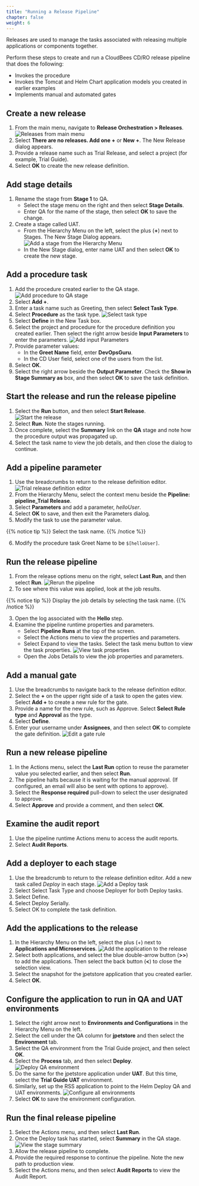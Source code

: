 ```yaml
---
title: "Running a Release Pipeline"
chapter: false
weight: 6
--- 
```


Releases are used to manage the tasks associated with releasing multiple applications or components together.

Perform these steps to create and run a CloudBees CD/RO release pipeline that does the following:
- Invokes the procedure
- Invokes the Tomcat and Helm Chart application models you created in earlier examples
- Implements manual and automated gates

## Create a new release

1. From the main menu, navigate to **Release Orchestration > Releases**. ![Releases from main menu](te-main-menu-releases.png?width=20pc) 
2. Select **There are no releases. Add one +** or **New +**. The New Release dialog appears.
3. Provide a release name such as Trial Release, and select a project (for example, Trial Guide).
4. Select **OK** to create the new release definition.

## Add stage details

1. Rename the stage from **Stage 1** to QA.
    - Select the stage menu on the right and then select **Stage Details**.
    - Enter QA for the name of the stage, then select **OK** to save the change.
2. Create a stage called UAT.
    - From the Hierarchy Menu on the left, select the plus (**+**) next to Stages. The New Stage Dialog appears. ![Add a stage from the Hierarchy Menu](te-release-add-stage.png?width=40pc) 
    - In the New Stage dialog, enter name UAT and then select **OK** to create the new stage.

## Add a procedure task

1. Add the procedure created earlier to the QA stage. ![Add procedure to QA stage](te-release-add-procedure.png?width=20pc) 
2. Select **Add +**.
3. Enter a task name such as Greeting, then select **Select Task Type**.
4. Select **Procedure** as the task type. ![Select task type](te-release-task-type.png?width=40pc) 
5. Select **Define** in the New Task box.
6. Select the project and procedure for the procedure definition you created earlier. Then select the right arrow beside **Input Parameters** to enter the parameters. ![Add input Parameters](te-release-input-params.png?width=40pc)
7. Provide parameter values:
    - In the **Greet Name** field, enter **DevOpsGuru**.
    - In the CD User field, select one of the users from the list.
8. Select **OK**.
9. Select the right arrow beside the **Output Parameter**. Check the **Show in Stage Summary as** box, and then select **OK** to save the task definition.

## Start the release and run the release pipeline

1. Select the **Run** button, and then select **Start Release**. ![Start the release](te-release-start.png?width=20pc) 
2. Select **Run**. Note the stages running.
3. Once complete, select the **Summary** link on the **QA** stage and note how the procedure output was propagated up.
4. Select the task name to view the job details, and then close the dialog to continue.

## Add a pipeline parameter

1. Use the breadcrumbs to return to the release definition editor. ![Trial release definition editor](te-release-breadcrumb.png?width=30pc) 
2. From the Hierarchy Menu, select the context menu beside the **Pipeline: pipeline_Trial Release**.
3. Select **Parameters** and add a parameter, *helloUser*.
4. Select **OK** to save, and then exit the Parameters dialog.
5. Modify the task to use the parameter value.

{{% notice tip %}}
Select the task name.
{{% /notice %}}

6. Modify the procedure task Greet Name to be `$[helloUser]`.

## Run the release pipeline

1. From the release options menu on the right, select **Last Run**, and then select **Run**. ![Rerun the pipeline](te-release-last-run.png?width=20pc)
2. To see where this value was applied, look at the job results.

{{% notice tip %}}
Display the job details by selecting the task name.
{{% /notice %}}

3. Open the log associated with the **Hello <greetName>** step.
4. Examine the pipeline runtime properties and parameters.
    - Select **Pipeline Runs** at the top of the screen.
    - Select the Actions menu to view the properties and parameters.
    - Select Expand to view the tasks. Select the task menu button to view the task properties. ![View task properties](te-release-task-properties.png?width=20pc)
    - Open the Jobs Details to view the job properties and parameters.

## Add a manual gate

1. Use the breadcrumbs to navigate back to the release definition editor.
2. Select the **+** on the upper right side of a task to open the gates view. Select **Add +** to create a new rule for the gate.
3. Provide a name for the new rule, such as Approve. Select **Select Rule type** and **Approval** as the type.
4. Select **Define**.
5. Enter your username under **Assignees**, and then select **OK** to complete the gate definition. ![Edit a gate rule](te-release-edit-rule.png?width=40pc)

## Run a new release pipeline

1. In the Actions menu, select the **Last Run** option to reuse the parameter value you selected earlier, and then select **Run**.
2. The pipeline halts because it is waiting for the manual approval. (If configured, an email will also be sent with options to approve).
3. Select the **Response required** pull-down to select the user designated to approve.
4. Select **Approve** and provide a comment, and then select **OK**.

## Examine the audit report

1. Use the pipeline runtime Actions menu to access the audit reports. 
2. Select **Audit Reports**.

## Add a deployer to each stage

1. Use the breadcrumb to return to the release definition editor. Add a new task called *Deploy* in each stage. ![Add a Deploy task](te-release-add-deploy.png?width=40pc)
2. Select Select Task Type and choose Deployer for both Deploy tasks.
3. Select Define.
4. Select Deploy Serially.
5. Select OK to complete the task definition.

## Add the applications to the release

1. In the Hierarchy Menu on the left, select the plus (+) next to **Applications and Microservices**. ![Add the application to the release](te-release-add-application.png?width=40pc)
2. Select both applications, and select the blue double-arrow button (**>>**) to add the applications. Then select the back button (**<**) to close the selection view.
3. Select the snapshot for the jpetstore application that you created earlier.
4. Select **OK**.

## Configure the application to run in QA and UAT environments

1. Select the right arrow next to **Environments and Configurations** in the Hierarchy Menu on the left.
2. Select the cell under the QA column for **jpetstore** and then select the **Environment** tab.
3. Select the QA environment from the Trial Guide project, and then select **OK**.
4. Select the **Process** tab, and then select **Deploy**. ![Deploy QA environment](te-release-deployQA-env.png?width=40pc)
5. Do the same for the jpetstore application under **UAT**. But this time, select the **Trial Guide UAT** environment.
6. Similarly, set up the RSS application to point to the Helm Deploy QA and UAT environments. ![Configure all environments](te-release-envs-configs.png?width=40pc)
7. Select **OK** to save the environment configuration.

## Run the final release pipeline

1. Select the Actions menu, and then select **Last Run**.
2. Once the Deploy task has started, select **Summary** in the QA stage. ![View the stage summary](te-release-stage-summary.png?width=40pc)
3. Allow the release pipeline to complete.
4. Provide the required response to continue the pipeline. Note the new path to production view.
5. Select the Actions menu, and then select **Audit Reports** to view the Audit Report.
